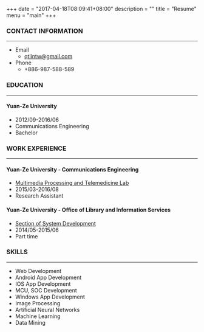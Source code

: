 +++
date = "2017-04-18T08:09:41+08:00"
description = ""
title = "Resume"
menu = "main"
+++


### CONTACT INFORMATION
---
- Email
  - [qtlintw@gmail.com](mailto:qtlintw@gmail.com)
- Phone
  - +886-987-588-589

### EDUCATION
---
#### Yuan-Ze University
- 2012/09-2016/06
- Communications Engineering
- Bachelor

### WORK EXPERIENCE
---
#### Yuan-Ze University - Communications Engineering
- [Multimedia Processing and Telemedicine Lab](http://www.crc.yzu.edu.tw/labPoster/Poster/70808.pdf)
- 2015/03-2016/08
- Research Assistant

#### Yuan-Ze University - Office of Library and Information Services
- [Section of System Development](http://www.yzu.edu.tw/admin/is/index.php/content/view/273/268/lang,en/)
- 2014/05-2015/06
- Part time

### SKILLS
---
- Web Development
- Android App Development
- IOS App Development
- MCU, SOC Development
- Windows App Development
- Image Processing
- Artificial Neural Networks
- Machine Learning
- Data Mining

